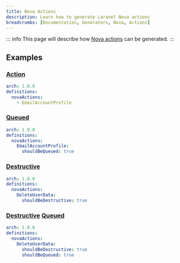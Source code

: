 ```yaml
---
title: Nova Actions
description: Learn how to generate Laravel Nova actions
breadcrumbs: [Documentation, Generators, Nova, Actions]
---
```


::: info
This page will describe how [Nova actions](https://nova.laravel.com/docs/4.0/actions/defining-actions.html) can be generated.
:::

## Examples

### [Action](https://nova.laravel.com/docs/4.0/actions/defining-actions.html)

```yaml
arch: 1.0.0
definitions:
  novaActions:
    - EmailAccountProfile
```

### [Queued](https://nova.laravel.com/docs/4.0/actions/defining-actions.html#queued-actions)

```yaml
arch: 1.0.0
definitions:
  novaActions:
    EmailAccountProfile:
      shouldBeQueued: true
```

### [Destructive](https://nova.laravel.com/docs/4.0/actions/defining-actions.html#destructive-actions)

```yaml
arch: 1.0.0
definitions:
  novaActions:
    DeleteUserData:
      shouldBeDestructive: true
```

### [Destructive](https://nova.laravel.com/docs/4.0/actions/defining-actions.html#destructive-actions) [Queued](https://nova.laravel.com/docs/4.0/actions/defining-actions.html#queued-actions)

```yaml
arch: 1.0.0
definitions:
  novaActions:
    DeleteUserData:
      shouldBeDestructive: true
      shouldBeQueued: true
```
